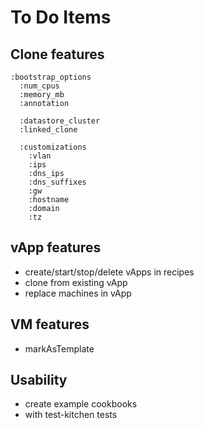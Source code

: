To Do Items
===========

Clone features
--------------

    :bootstrap_options
      :num_cpus
      :memory_mb
      :annotation

      :datastore_cluster
      :linked_clone

      :customizations
        :vlan
        :ips
        :dns_ips
        :dns_suffixes
        :gw
        :hostname
        :domain
        :tz

vApp features
-------------

  - create/start/stop/delete vApps in recipes
  - clone from existing vApp
  - replace machines in vApp

VM features
-----------

  - markAsTemplate

Usability
---------

  - create example cookbooks
  - with test-kitchen tests
